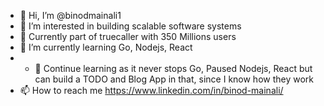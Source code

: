 - 👋 Hi, I’m @binodmainali1
- 👀 I’m interested in building scalable software systems
- 🚀 Currently part of truecaller with 350 Millions users
- 🌱 I’m currently learning Go, Nodejs, React
- - 🌱 Continue learning as it never stops Go, Paused Nodejs, React but can build a TODO and Blog App in that, since I know how they work
- 📫 How to reach me https://www.linkedin.com/in/binod-mainali/

<!---
binodmainali1/binodmainali1 is a ✨ special ✨ repository because its `README.md` (this file) appears on your GitHub profile.
You can click the Preview link to take a look at your changes.
--->
